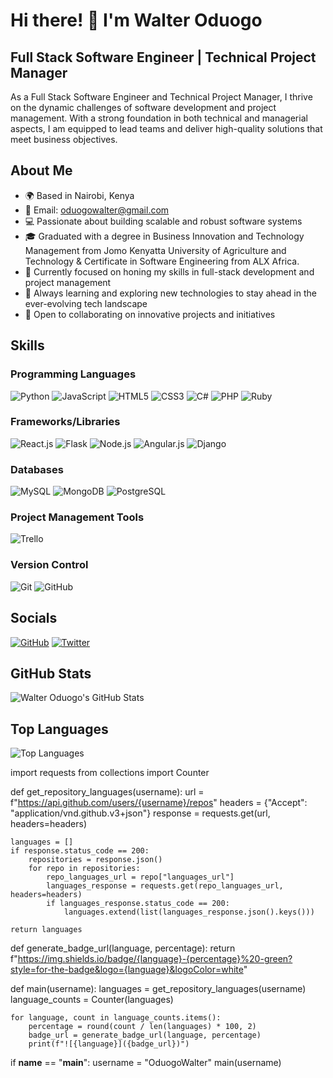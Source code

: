 # Hi there! 👋 I'm Walter Oduogo

## Full Stack Software Engineer | Technical Project Manager

As a Full Stack Software Engineer and Technical Project Manager, I thrive on the dynamic challenges of software development and project management. With a strong foundation in both technical and managerial aspects, I am equipped to lead teams and deliver high-quality solutions that meet business objectives.

## About Me

- 🌍 Based in Nairobi, Kenya
- 📧 Email: oduogowalter@gmail.com
- 💻 Passionate about building scalable and robust software systems
- 🎓 Graduated with a degree in Business Innovation and Technology Management from Jomo Kenyatta University of Agriculture and Technology & Certificate in Software Engineering from ALX Africa.
- 🚀 Currently focused on honing my skills in full-stack development and project management
- 🌱 Always learning and exploring new technologies to stay ahead in the ever-evolving tech landscape
- 🤝 Open to collaborating on innovative projects and initiatives

## Skills

### Programming Languages
![Python](https://img.shields.io/badge/Python-3776AB?style=for-the-badge&logo=python&logoColor=white)
![JavaScript](https://img.shields.io/badge/JavaScript-F7DF1E?style=for-the-badge&logo=javascript&logoColor=black)
![HTML5](https://img.shields.io/badge/HTML5-E34F26?style=for-the-badge&logo=html5&logoColor=white)
![CSS3](https://img.shields.io/badge/CSS3-1572B6?style=for-the-badge&logo=css3&logoColor=white)
![C#](https://img.shields.io/badge/C%23-239120?style=for-the-badge&logo=c-sharp&logoColor=white)
![PHP](https://img.shields.io/badge/PHP-777BB4?style=for-the-badge&logo=php&logoColor=white)
![Ruby](https://img.shields.io/badge/Ruby-CC342D?style=for-the-badge&logo=ruby&logoColor=white)

### Frameworks/Libraries
![React.js](https://img.shields.io/badge/React-61DAFB?style=for-the-badge&logo=react&logoColor=black)
![Flask](https://img.shields.io/badge/Flask-000000?style=for-the-badge&logo=flask&logoColor=white)
![Node.js](https://img.shields.io/badge/Node.js-43853D?style=for-the-badge&logo=node.js&logoColor=white)
![Angular.js](https://img.shields.io/badge/Angular-DD0031?style=for-the-badge&logo=angular&logoColor=white)
![Django](https://img.shields.io/badge/Django-092E20?style=for-the-badge&logo=django&logoColor=white)

### Databases
![MySQL](https://img.shields.io/badge/MySQL-4479A1?style=for-the-badge&logo=mysql&logoColor=white)
![MongoDB](https://img.shields.io/badge/MongoDB-47A248?style=for-the-badge&logo=mongodb&logoColor=white)
![PostgreSQL](https://img.shields.io/badge/PostgreSQL-316192?style=for-the-badge&logo=postgresql&logoColor=white)

### Project Management Tools
![Trello](https://img.shields.io/badge/Trello-0079BF?style=for-the-badge&logo=trello&logoColor=white)

### Version Control
![Git](https://img.shields.io/badge/Git-F05032?style=for-the-badge&logo=git&logoColor=white)
![GitHub](https://img.shields.io/badge/GitHub-181717?style=for-the-badge&logo=github&logoColor=white)

## Socials

[![GitHub](https://img.shields.io/badge/GitHub-181717?style=for-the-badge&logo=github&logoColor=white)](https://github.com/OduogoWalter)
[![Twitter](https://img.shields.io/badge/Twitter-1DA1F2?style=for-the-badge&logo=twitter&logoColor=white)](https://twitter.com/Taall_Dark)

## GitHub Stats

![Walter Oduogo's GitHub Stats](https://github-readme-stats.vercel.app/api?username=OduogoWalter&show_icons=true&theme=radical)

## Top Languages

![Top Languages](https://github-readme-stats.vercel.app/api/top-langs/?username=OduogoWalter&layout=compact)

import requests
from collections import Counter

def get_repository_languages(username):
    url = f"https://api.github.com/users/{username}/repos"
    headers = {"Accept": "application/vnd.github.v3+json"}
    response = requests.get(url, headers=headers)
    
    languages = []
    if response.status_code == 200:
        repositories = response.json()
        for repo in repositories:
            repo_languages_url = repo["languages_url"]
            languages_response = requests.get(repo_languages_url, headers=headers)
            if languages_response.status_code == 200:
                languages.extend(list(languages_response.json().keys()))
    
    return languages

def generate_badge_url(language, percentage):
    return f"https://img.shields.io/badge/{language}-{percentage}%20-green?style=for-the-badge&logo={language}&logoColor=white"

def main(username):
    languages = get_repository_languages(username)
    language_counts = Counter(languages)
    
    for language, count in language_counts.items():
        percentage = round(count / len(languages) * 100, 2)
        badge_url = generate_badge_url(language, percentage)
        print(f"![{language}]({badge_url})")

if __name__ == "__main__":
    username = "OduogoWalter"
    main(username)
